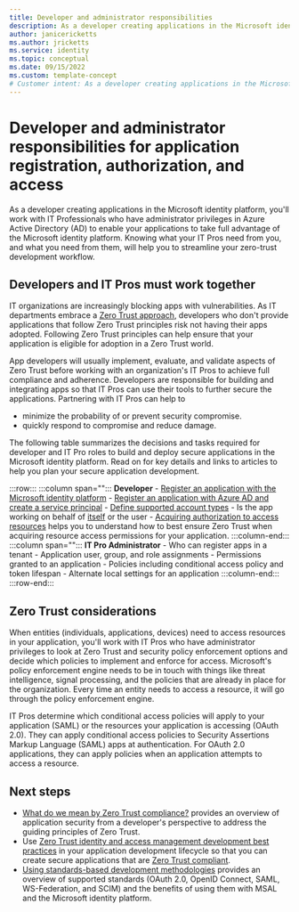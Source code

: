 ```yaml
---
title: Developer and administrator responsibilities
description: As a developer creating applications in the Microsoft identity platform, knowing what your IT Pros need from you, and what you need from them, will help you to streamline your zero-trust development workflow.
author: janicericketts
ms.author: jricketts
ms.service: identity
ms.topic: conceptual
ms.date: 09/15/2022
ms.custom: template-concept
# Customer intent: As a developer creating applications in the Microsoft identity platform, I want to know what my IT Pros need from me, and what I need from them, so that I can streamline my zero-trust development workflow.
---
```

# Developer and administrator responsibilities for application registration,  authorization, and access

As a developer creating applications in the Microsoft identity platform, you'll work with IT Professionals who have administrator privileges in Azure Active Directory (AD) to enable your applications to take full advantage of the Microsoft identity platform. Knowing what your IT Pros need from you, and what you need from them, will help you to streamline your zero-trust development workflow.

## Developers and IT Pros must work together

IT organizations are increasingly blocking apps with vulnerabilities. As IT departments embrace a [Zero Trust approach](overview.md), developers who don't provide applications that follow Zero Trust principles risk not having their apps adopted. Following Zero Trust principles can help ensure that your application is eligible for adoption in a Zero Trust world.

App developers will usually implement, evaluate, and validate aspects of Zero Trust before working with an organization's IT Pros to achieve full compliance and adherence. Developers are responsible for building and integrating apps so that IT Pros can use their tools to further secure the applications. Partnering with IT Pros can help to

* minimize the probability of or prevent security compromise.
* quickly respond to compromise and reduce damage.

The following table summarizes the decisions and tasks required for developer and IT Pro roles to build and deploy secure applications in the Microsoft identity platform. Read on for key details and links to articles to help you plan your secure application development.

:::row:::
   :::column span="":::
      **Developer**
      - [Register an application with the Microsoft identity platform](/azure/active-directory/develop/quickstart-register-app)
      - [Register an application with Azure AD and create a service principal](/azure/active-directory/develop/howto-create-service-principal-portal#register-an-application-with-azure-ad-and-create-a-service-principal)
      - [Define supported account types](identity-supported-account-types.md)
      - Is the app working on behalf of [itself](identity-non-user-applications.md) or the user
      - [Acquiring authorization to access resources](acquire-application-authorization-to-access-resources.md) helps you to understand how to best ensure Zero Trust when acquiring resource access permissions for your application.
   :::column-end:::
   :::column span="":::
      **IT Pro Administrator**
      - Who can register apps in a tenant
      - Application user, group, and role assignments
      - Permissions granted to an application
      - Policies including conditional access policy and token lifespan
      - Alternate local settings for an application
   :::column-end:::
:::row-end:::

## Zero Trust considerations

When entities (individuals, applications, devices) need to access resources in your application, you'll work with IT Pros who have administrator privileges to look at Zero Trust and security policy enforcement options and decide which policies to implement and enforce for access. Microsoft's policy enforcement engine needs to be in touch with things like threat intelligence, signal processing, and the policies that are already in place for the organization. Every time an entity needs to access a resource, it will go through the policy enforcement engine.

IT Pros determine which conditional access policies will apply to your application (SAML) or the resources your application is accessing (OAuth 2.0). They can apply conditional access policies to Security Assertions Markup Language (SAML) apps at authentication. For OAuth 2.0 applications, they can apply policies when an application attempts to access a resource.

## Next steps

* [What do we mean by Zero Trust compliance?](identity-zero-trust-compliance.md) provides an overview of application security from a developer's perspective to address the guiding principles of Zero Trust.
* Use [Zero Trust identity and access management development best practices](identity-iam-development-best-practices.md) in your application development lifecycle so that you can create secure applications that are [Zero Trust compliant](identity-zero-trust-compliance.md).
* [Using standards-based development methodologies](identity-standards-based-development-methodologies.md) provides an overview of supported standards (OAuth 2.0, OpenID Connect, SAML, WS-Federation, and SCIM) and the benefits of using them with MSAL and the Microsoft identity platform.
